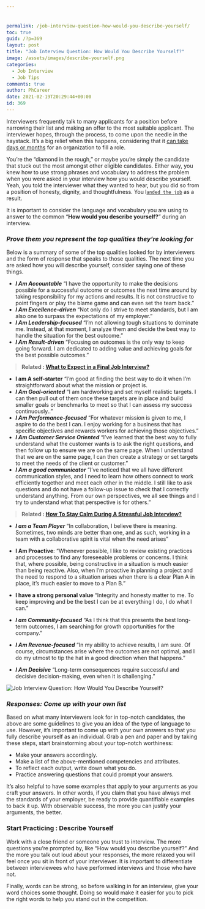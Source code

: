```yaml
---


permalink: /job-interview-question-how-would-you-describe-yourself/
toc: true
guid: /?p=369
layout: post
title: "Job Interview Question: How Would You Describe Yourself?"
image: /assets/images/describe-yourself.png
categories:
  - Job Interview
  - Job Tips
comments: true
author: PhCareer
date: 2021-02-19T20:29:44+00:00
id: 369
---
```

Interviewers frequently talk to many applicants for a position before narrowing their list and making an offer to the most suitable applicant. The interviewer hopes, through the process, to come upon the needle in the haystack. It&#8217;s a big relief when this happens, considering that it [can take days or months](https://www.hirevue.com/blog/seven-recruitment-metrics-that-matter) for an organization to fill a role.

You&#8217;re the &#8220;diamond in the rough,&#8221; or maybe you&#8217;re simply the candidate that stuck out the most amongst other eligible candidates. Either way, you knew how to use strong phrases and vocabulary to address the problem when you were asked in your interview how you would describe yourself. Yeah, you told the interviewer what they wanted to hear, but you did so from a position of honesty, dignity, and thoughtfulness. You l[`anded the job`](/how-to-get-hired-faster/) as a result.

It is important to consider the language and vocabulary you are using to answer to the common &#8220;**How would you describe yourself?**&#8221; during an interview.

### ***Prove them you represent the top qualities they&#8217;re looking for***

Below is a summary of some of the top qualities looked for by interviewers and the form of response that speaks to those qualities. The next time you are asked how you will describe yourself, consider saying one of these things.

* ***I Am Accountable*** &#8220;I have the opportunity to make the decisions possible for a successful outcome or outcomes the next time around by taking responsibility for my actions and results. It is not constructive to point fingers or play the blame game and can even set the team back.&#8221;
* ***I Am Excellence-driven*** &#8220;Not only do I strive to meet standards, but I am also one to surpass the expectations of my employer.&#8221;
* ***I Am Leadership-focused*** &#8220;I&#8217;m not allowing tough situations to dominate me. Instead, at that moment, I analyze them and decide the best way to handle the situation for the best outcome.&#8221;
* ***I Am Result-driven*** &#8220;Focusing on outcomes is the only way to keep going forward. I am dedicated to adding value and achieving goals for the best possible outcomes.&#8221;

<blockquote class="wp-block-quote">
  <p>
    <strong>Related : </strong> <strong><a href="/what-to-expect-in-a-final-job-interview/">What to Expect in a Final Job Interview?</a></strong> 
  </p>
</blockquote>

* **I am A self-starter** &#8220;I&#8217;m good at finding the best way to do it when I&#8217;m straightforward about what the mission or project is.
* ***I Am Goal-oriented*** &#8220;I am hardworking and set myself realistic targets. I can then pull out of them once these targets are in place and build smaller goals or benchmarks to meet so that I can assess my success continuously..&#8221;
* ***I Am Performance-focused*** &#8220;For whatever mission is given to me, I aspire to do the best I can. I enjoy working for a business that has specific objectives and rewards workers for achieving those objectives.&#8221;
* ***I Am Customer Service Oriented*** &#8220;I&#8217;ve learned that the best way to fully understand what the customer wants is to ask the right questions, and then follow up to ensure we are on the same page. When I understand that we are on the same page, I can then create a strategy or set targets to meet the needs of the client or customer.&#8221;
* ***I Am a good communicator*** &#8220;I&#8217;ve noticed that we all have different communication styles, and I need to learn how others connect to work efficiently together and meet each other in the middle. I still like to ask questions and do not have a follow-up issue to check that I correctly understand anything. From our own perspectives, we all see things and I try to understand what that perspective is for others.&#8221;

<blockquote class="wp-block-quote">
  <p>
    <strong>Related : </strong><a href="/how-to-stay-calm-during-a-job-interview/"><strong>How To Stay Calm During A Stressful Job Interview?</strong> </a>
  </p>
</blockquote>

* ***I am a Team Player*** &#8220;In collaboration, I believe there is meaning. Sometimes, two minds are better than one, and as such, working in a team with a collaborative spirit is vital when the need arises&#8221;
* **I Am Proactive**: &#8220;Whenever possible, I like to review existing practices and processes to find any foreseeable problems or concerns. I think that, where possible, being constructive in a situation is much easier than being reactive. Also, when I&#8217;m proactive in planning a project and the need to respond to a situation arises when there is a clear Plan A in place, it&#8217;s much easier to move to a Plan B.&#8221;
* **I have a strong personal value** &#8220;Integrity and honesty matter to me. To keep improving and be the best I can be at everything I do, I do what I can.&#8221;
* ***I am Community-focused*** &#8220;As I think that this presents the best long-term outcomes, I am searching for growth opportunities for the company.&#8221;
* ***I Am Revenue-focused*** &#8220;In my ability to achieve results, I am sure. Of course, circumstances arise where the outcomes are not optimal, and I do my utmost to tip the hat in a good direction when that happens.&#8221;
* ***I Am Decisive*** &#8220;Long-term consequences require successful and decisive decision-making, even when it is challenging.&#8221;

  <figure class="wp-block-image size-large">

<img loading="lazy" width="625" height="350" src="/wp-content/uploads/2021/02/describe-yourself.jpeg" alt="Job Interview Question: How Would You Describe Yourself?" class="wp-image-370" srcset="/wp-content/uploads/2021/02/describe-yourself.jpeg 625w, /wp-content/uploads/2021/02/describe-yourself-300x168.jpeg 300w" sizes="(max-width: 625px) 100vw, 625px" /> </figure> 

### ***Responses: Come up with your own list***

Based on what many interviewers look for in top-notch candidates, the above are some guidelines to give you an idea of the type of language to use. However, it&#8217;s important to come up with your own answers so that you fully describe yourself as an individual. Grab a pen and paper and by taking these steps, start brainstorming about your top-notch worthiness:

* Make your answers accordingly.
* Make a list of the above-mentioned competencies and attributes.
* To reflect each output, write down what you do.
* Practice answering questions that could prompt your answers.

It&#8217;s also helpful to have some examples that apply to your arguments as you craft your answers. In other words, if you claim that you have always met the standards of your employer, be ready to provide quantifiable examples to back it up. With observable success, the more you can justify your arguments, the better.

### **Start Practicing : Describe Yourself**

Work with a close friend or someone you trust to interview. The more questions you&#8217;re prompted by, like &#8220;How would you describe yourself?&#8221; And the more you talk out loud about your responses, the more relaxed you will feel once you sit in front of your interviewer. It is important to differentiate between interviewees who have performed interviews and those who have not.

Finally, words can be strong, so before walking in for an interview, give your word choices some thought. Doing so would make it easier for you to pick the right words to help you stand out in the competition.